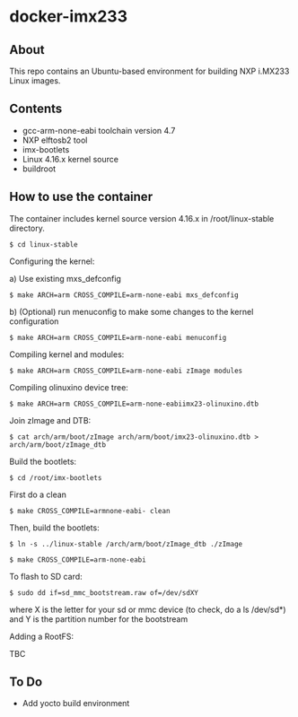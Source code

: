 docker-imx233
=================

## About

This repo contains an Ubuntu-based environment for building NXP i.MX233 Linux images.

## Contents

- gcc-arm-none-eabi toolchain version 4.7
- NXP elftosb2 tool
- imx-bootlets
- Linux 4.16.x kernel source
- buildroot

## How to use the container
The container includes kernel source version 4.16.x in /root/linux-stable directory.

```
$ cd linux-stable
```

Configuring the kernel:

a) Use existing mxs_defconfig
```
$ make ARCH=arm CROSS_COMPILE=arm-none-eabi mxs_defconfig
```
b) (Optional) run menuconfig to make some changes to the kernel configuration
```
$ make ARCH=arm CROSS_COMPILE=arm-none-eabi menuconfig
```

Compiling kernel and modules:
```
$ make ARCH=arm CROSS_COMPILE=arm-none-eabi zImage modules
```

Compiling olinuxino device tree:
```
$ make ARCH=arm CROSS_COMPILE=arm-none-eabiimx23-olinuxino.dtb
```

Join zImage and DTB:
```
$ cat arch/arm/boot/zImage arch/arm/boot/imx23-olinuxino.dtb > arch/arm/boot/zImage_dtb
```

Build the bootlets:
```
$ cd /root/imx-bootlets
```

First do a clean
```
$ make CROSS_COMPILE=armnone-eabi- clean
```

Then, build the bootlets:
```
$ ln -s ../linux-stable /arch/arm/boot/zImage_dtb ./zImage
 
$ make CROSS_COMPILE=arm-none-eabi
```

To flash to SD card:
```
$ sudo dd if=sd_mmc_bootstream.raw of=/dev/sdXY 
```
where X is the  letter for your sd or mmc device (to check, do a ls /dev/sd*) and Y is the partition number for the bootstream

Adding a RootFS:

TBC

## To Do
- Add yocto build environment

